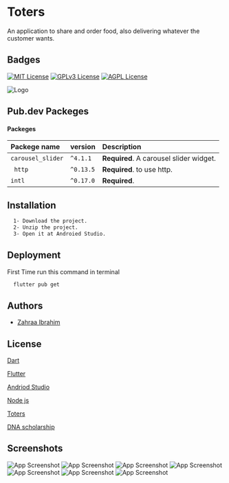 
# Toters

An application to share and order food,
also delivering whatever the customer wants.

## Badges
[![MIT License](https://img.shields.io/badge/Dart-2.1-blue)](https://choosealicense.com/licenses/mit/)
[![GPLv3 License](https://img.shields.io/badge/Flutter-3.3.2-9cf)](https://opensource.org/licenses/)
[![AGPL License](https://img.shields.io/badge/Node%20js-16.17.0-green)](http://www.gnu.org/licenses/agpl-3.0)

![Logo](https://th.bing.com/th/id/R.b0fc49c5dd848a5f3f5399b9de9ef943?rik=AQ1CNoMl3EsiBg&riu=http%3a%2f%2fbeirutdigitaldistrict.s3.amazonaws.com%2fblog%2f5848_1555505316_8164_1554129405_toters-logo.png&ehk=jrp81wgfQlKHDE2ROxSIX4HoZd%2bIE4l7uv%2fcaGvYBAg%3d&risl=&pid=ImgRaw&r=0)

## Pub.dev Packeges

#### Packeges


| Packege name | version     | Description                |
| :-------- | :------- | :------------------------- |
| `carousel_slider` | `^4.1.1` | **Required**. A carousel slider widget. |
| ` http` | `^0.13.5` | **Required**. to use http. |
| `intl` | `^0.17.0` | **Required**. |


## Installation


```bash
  1- Download the project.
  2- Unzip the project.
  3- Open it at Androied Studio.
```

## Deployment

First Time run this command in terminal
```bash
  flutter pub get
```


## Authors

- [Zahraa Ibrahim](https://github.com/zahrra55)


## License

[Dart](https://dart.dev/)

[Flutter](https://flutter.dev/)

[Andriod Studio](https://developer.android.com/studio/)

[Node js](https://nodejs.org/en/)

[Toters](https://www.totersapp.com/)

[DNA scholarship](https://dnascholarship.com/)



## Screenshots

![App Screenshot](https://c.top4top.io/p_2453i48va1.jpg)
![App Screenshot](https://d.top4top.io/p_2453hs21w2.jpg)
![App Screenshot](https://e.top4top.io/p_2453wvmsi3.jpg)
![App Screenshot](https://f.top4top.io/p_2453av06o1.jpg)
![App Screenshot](https://g.top4top.io/p_2453g2axc2.jpg)
![App Screenshot](https://h.top4top.io/p_2453j80y03.jpg)
![App Screenshot](https://i.top4top.io/p_2453hu7h94.jpg)

